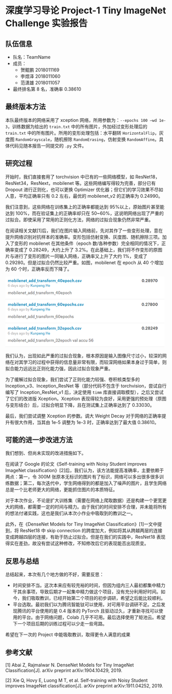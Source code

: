 # 深度学习导论 Project-1 Tiny ImageNet Challenge 实验报告

## 队伍信息

- 队名：TeamName
- 成员：
  - 贺鲲鹏 2018011169
  - 李煜泽 2018011060
  - 范潇雄 2018011057
- 最终排名第 8 名，准确率 0.38610

## 最终版本方法

本队最终版本的网络采用了 xception 网络，所用参数为：`--epochs 100 –wd 1e-3`，训练数据为给出的 `train.txt` 中的所有图片，外加经过变形处理后的 `train.txt` 中的所有图片。所用的变形处理包括：水平翻转 `HorizontalFlip`，灰度图 `RandomGrayscale`，随机擦除 `RandomErasing`，仿射变换 `RandomAffine`。具体代码见随本报告一同提交的 `.py` 文件。

## 研究过程

开始时，我们直接套用了 torchvision 中已有的一些网络模型，如 ResNet18，ResNet34，ResNext，mobilenet 等。这些网络编写得较为完善，部分已有 Dropout 进行正则化，也可以更换 Optimizer 优化器；但它们的学习效果不尽如人意，平均正确率只有 0.2 左右，最优的 mobilenet_v2 的正确率为 0.24990。

我们注意到，这些网络在训练集上的正确率都能达到 95%以上，原始图片甚至能达到 100%，而在验证集上的正确率却只在 50~60%，这说明网络出现了严重的过拟合。即使采用了常用的正则化方法，网络的过拟合现象仍然非常严重。

在阅读相关文献[1]后，我们在图片输入网络前，先对其作了一些变形处理，意在提升网络识别对抗样本的准确率。变形包括仿射变换、灰度图、随机擦除三项。加入了变形的 mobilenet 在其他条件（epoch 数/各种参数）完全相同的情况下，正确率变成了 0.28249，大约上升了 3.2%。在此基础上，我们将不作变形的原图片与进行了变形的图片一同输入网络，正确率又上升了大约 1%，变成了 0.29280。但是过拟合仍然比较严重。如图，mobilenet 在 epoch 从 40 个增加为 60 个时，正确率反而下降了。

![report](./graph/report.png)

我们认为，出现如此严重的过拟合现象，根本原因是输入图像尺寸过小，较深的网络在对其学习的过程中获得的信息量非常有限，而较深网络如果本身过于简单，则拟合能力远远比正则化能力强，因此过拟合现象严重。

为了缓解过拟合现象，我们尝试了正则化能力较强、卷积核类型多的 Inception_v3、Inception_ResNet 等（部分代码不包含于 torchvision，尝试自行编写了 Inception_ResNet_v1 后，决定使用 `timm` 库直接调取模型），之后又尝试了它们的改进版 Xception。Xception 表现得较为良好，采用更强的预处理（原图与变形结合）后，过拟合明显下降，且在测试集上正确率达到了 0.33030。

最后，我们尝试调整 Xception 的参数。调大 Weight Decay 对于网络的正确率提升有很大作用，当其由 1e-5 调整为 1e-3 时，正确率达到了最大值 0.38610。

## 可能的进一步改进方法

我们想到、但尚未实现的改进措施如下。

在阅读了 Google 的论文《Self-training with Noisy Student improves ImageNet classification》[2]后，我们认为，该方法能提高准确率，主要依赖于两点：第一，令 300M 张原本无标识的图片有了标识，网络可以多出很多很多训练数据；第二，每次迭代中，学生网络得到的都是加入了噪声的图片，且学生网络总是一个比老师更大的网络，更能抓住图片的本质特征。

对于本次作业，不论是扩大训练集（需要在网络上爬取数据）还是构建一个更宽更大的网络，都需要一定的时间与精力。由于我们的时间安排不合理，并未能将所有的想法付诸实践，这也是我们从本次小作业中吸取到的教训之一。

此外，在《DenseNet Models for Tiny ImageNet Classification》[1]一文中提到，将 ResNet18 中 skip connection 的跨度加大，例如将其从跨越两层的连接变成跨越四层的连接，有助于防止过拟合。但是在我们的实践中，ResNet18 表现得实在差劲，故没有尝试这种修改，不知修改后它的表现能否出现质变。

## 反思与总结

总结起来，本次有几个地方做的不好，需要反思：

- 时间安排不当。这次本来应有较充裕的时间，但因为组内三人最初都集中精力干其余事项，导致后期才一起集中精力做这个项目，没有充分利用好时间。如今，我们吸取教训，已经开始第二个项目的初步调研，希望之后能比较顺利。
- 平台选取。最初我们以为腾讯智能钛可以使用，对可用平台调研不足。之后发现腾讯的平台使用的是 0.4 版本的 PyTorch 且驱动过久，才重新寻找可以使用的平台。由于网络问题，Colab 几乎不可用。最后选择使用了矩池云。希望下一个项目后期的训练过程可以少走一些弯路。

希望在下一次的 Project 中能吸取教训，取得更令人满意的成果

## 参考文献

[1] Abai Z, Rajmalwar N. DenseNet Models for Tiny ImageNet Classification[J]. arXiv preprint arXiv:1904.10429, 2019.

[2] Xie Q, Hovy E, Luong M T, et al. Self-training with Noisy Student improves ImageNet classification[J]. arXiv preprint arXiv:1911.04252, 2019.